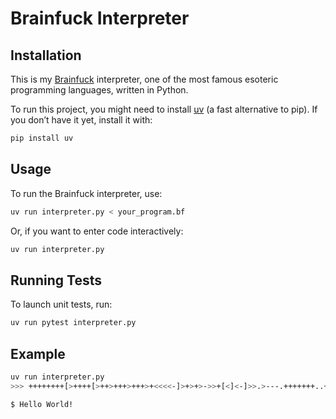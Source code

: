 # Brainfuck Interpreter

## Installation

This is my [Brainfuck](https://esolangs.org/wiki/Brainfuck) interpreter, one of the most famous esoteric programming languages, written in Python.


To run this project, you might need to install [uv](https://github.com/astral-sh/uv) (a fast alternative to pip).
If you don’t have it yet, install it with:

```sh
pip install uv
```

## Usage

To run the Brainfuck interpreter, use:

```sh
uv run interpreter.py < your_program.bf
```

Or, if you want to enter code interactively:

```sh
uv run interpreter.py
```

## Running Tests

To launch unit tests, run:

```sh
uv run pytest interpreter.py
```

## Example

```sh
uv run interpreter.py
>>> ++++++++[>++++[>++>+++>+++>+<<<<-]>+>+>->>+[<]<-]>>.>---.+++++++..+++.>>.<-.<.+++.------.--------.>>+.>++.

$ Hello World!
```
